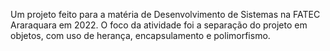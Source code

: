 Um projeto feito para a matéria de Desenvolvimento de Sistemas na FATEC Araraquara em 2022. O foco da atividade foi a separação do projeto em objetos, com uso de herança, encapsulamento e polimorfismo.
